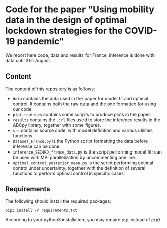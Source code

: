 # Code for the paper "Using mobility data in the design of optimal lockdown strategies for the COVID-19 pandemic" 

We report here code, data and results for France; inference is done with data until 31st August.

## Content
The content of this repository is as follows: 

- `data` contains the data used in the paper for model fit and optimal control. It contains both the raw data and the one formatted for using our code.
- `plot_routines` contains some scripts to produce plots in the paper.
- `results` contains the `.jrl` files used to store the inference results in the ABCpy library, together with some figures.
- `src` contains source code, with model definition and various utilities functions.
- `Dataset_France.py` is the Python script formatting the data before inference can be done.  
- `inference_SEI4RD_france_data.py` is the script performing model fit; can be used with MPI parallelization by uncommenting one line. 
- `optimal_control_posterior_mean.py` is the script performing optimal control under uncertainty, together with the definition of several functions to perform optimal control in specific cases. 

## Requirements

The following should install the required packages:

```
pip3 install -r requirements.txt
```

According to your python3 installation, you may require `pip` instead of `pip3`.
